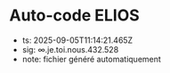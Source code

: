# Auto-code ELIOS
- ts: 2025-09-05T11:14:21.465Z
- sig: ∞.je.toi.nous.432.528
- note: fichier généré automatiquement